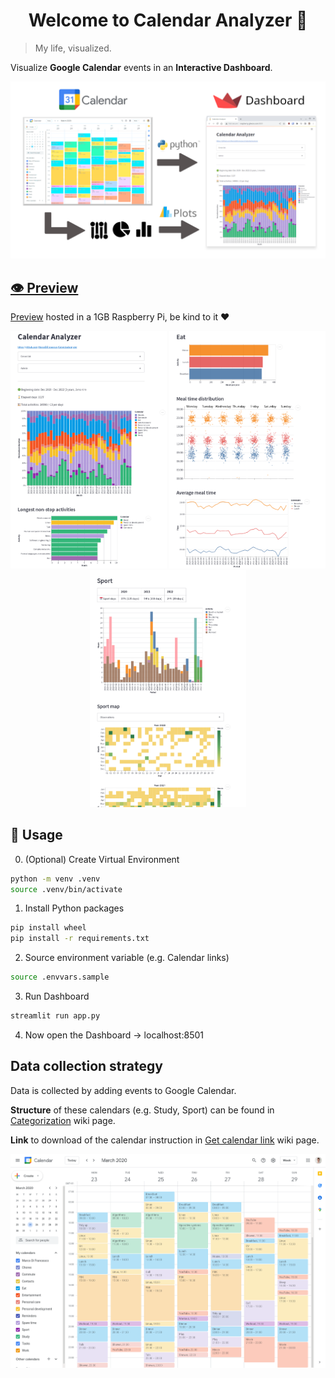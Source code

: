 <h1 align="center">Welcome to Calendar Analyzer 👋</h1>

> My life, visualized.

Visualize **Google Calendar** events in an **Interactive Dashboard**.

<p align="center">
<!-- <kbd> -->
<img src="img/calendar-to-streamlit.png" width=700>
<!-- </kbd> -->
</p>

<!-- ![img/calendar-to-streamlit.png](img/calendar-to-streamlit.png) -->

## [👁️ Preview](http://raspberry.gleeze.com:8501)

[Preview](http://raspberry.gleeze.com:8501) hosted in a 1GB Raspberry Pi, be kind to it ❤️

<p align="center">
<kbd><img src='img/preview1.png' width=250 /></kbd>
<!-- <kbd><img src='img/preview2.png' width=250 /></kbd> -->
<kbd><img src='img/preview3.png' width=250 /></kbd>
<!-- <kbd><img src='img/preview4.png' width=250 /></kbd> -->
<!-- <kbd><img src='img/preview5.png' width=250 /></kbd> -->
<kbd><img src='img/preview6.png' width=250 /></kbd>
</p>

<p align="center">
</p>

## 🚀 Usage

0. (Optional) Create Virtual Environment

```sh
python -m venv .venv
source .venv/bin/activate
```

1. Install Python packages

```sh
pip install wheel
pip install -r requirements.txt
```

2. Source environment variable (e.g. Calendar links)

```sh
source .envvars.sample
```

3. Run Dashboard

```sh
streamlit run app.py
```

4. Now open the Dashboard → localhost:8501

## Data collection strategy

Data is collected by adding events to Google Calendar.

**Structure** of these calendars (e.g. Study, Sport) can be found in [Categorization](https://github.com/MarcoDiFrancesco/CalendarAnalyzer/wiki/Categories) wiki page.

**Link** to download of the calendar instruction in [Get calendar link](https://github.com/MarcoDiFrancesco/CalendarAnalyzer/wiki/Get-calendar-link) wiki page.

<p align="center">
<kbd>
    <img src="img/google-calendar-week-view.png" width=600>
</kbd>
</p>
